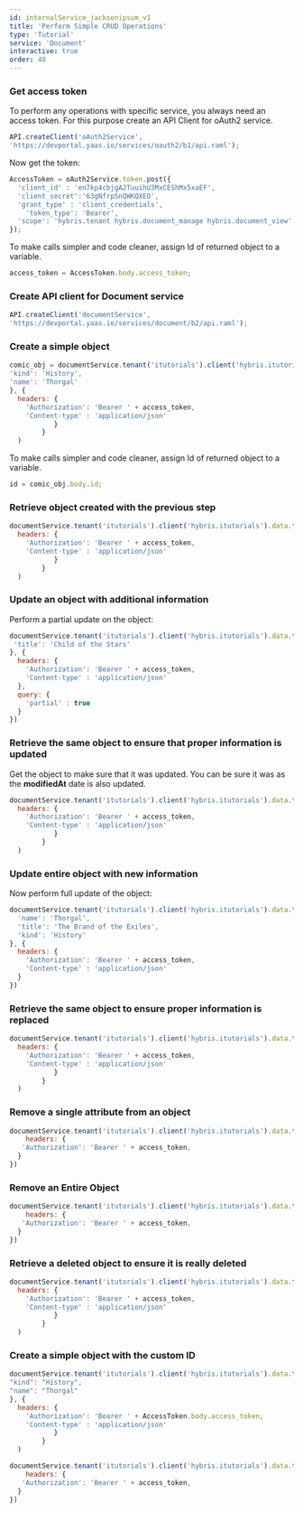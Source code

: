 ```yaml
---
id: internalService_jacksonipsum_v1
title: 'Perform Simple CRUD Operations'
type: 'Tutorial'
service: 'Document'
interactive: true
order: 40
---
```


### Get access token

To perform any operations with specific service, you always need an access token. For this purpose create an API Client for oAuth2 service.

```javascript
API.createClient('oAuth2Service',
'https://devportal.yaas.io/services/oauth2/b1/api.raml');
```

Now get the token:

```javascript
AccessToken = oAuth2Service.token.post({
  'client_id' : 'en7kp4cbjgA2TuuihU3MxCEShMx5xaEF',
  'client_secret':'63gNfrpSnQWKQXEO',
  'grant_type' : 'client_credentials',
    'token_type': 'Bearer',
  'scope': 'hybris.tenant hybris.document_manage hybris.document_view'
});
```

To make calls simpler and code cleaner, assign Id of returned object to a variable.

```javascript
access_token = AccessToken.body.access_token;
```

### Create API client for Document service


```javascript
API.createClient('documentService',
'https://devportal.yaas.io/services/document/b2/api.raml');
```

### Create a simple object


```javascript
comic_obj = documentService.tenant('itutorials').client('hybris.itutorials').data.type('comic').post({
'kind': 'History',
'name': 'Thorgal'
}, {
  headers: {
    'Authorization': 'Bearer ' + access_token,
    'Content-type' : 'application/json'
           }
		}
  )
```

To make calls simpler and code cleaner, assign Id of returned object to a variable.


```javascript
id = comic_obj.body.id;
```

### Retrieve object created with the previous step


```javascript
documentService.tenant('itutorials').client('hybris.itutorials').data.type('comic').dataId(id).get(null, {
  headers: {
    'Authorization': 'Bearer ' + access_token,
    'Content-type' : 'application/json'
           }
		}
  )
```

### Update an object with additional information

Perform a partial update on the object:

```javascript
documentService.tenant('itutorials').client('hybris.itutorials').data.type('comic').dataId(id).put({
 'title': 'Child of the Stars'
}, {
  headers: {
    'Authorization': 'Bearer ' + access_token,
    'Content-type' : 'application/json'
  },
  query: {
  	'partial' : true
  }
})
```

### Retrieve the same object to ensure that proper information is updated


Get the object to make sure that it was updated. You can be sure it was as the **modifiedAt** date is also updated.


```javascript
documentService.tenant('itutorials').client('hybris.itutorials').data.type('comic').dataId(id).get(null, {
  headers: {
    'Authorization': 'Bearer ' + access_token,
    'Content-type' : 'application/json'
           }
		}
  )
```

### Update entire object with new information

Now perform full update of the object:

```javascript
documentService.tenant('itutorials').client('hybris.itutorials').data.type('comic').dataId(id).put({
  'name': 'Thorgal',
  'title': 'The Brand of the Exiles',
  'kind': 'History'
}, {
  headers: {
    'Authorization': 'Bearer ' + access_token,
    'Content-type' : 'application/json'
  }
})
```

### Retrieve the same object to ensure proper information is replaced


```javascript
documentService.tenant('itutorials').client('hybris.itutorials').data.type('comic').dataId(id).get(null, {
  headers: {
    'Authorization': 'Bearer ' + access_token,
    'Content-type' : 'application/json'
           }
		}
  )
```

### Remove a single attribute from an object


```javascript
documentService.tenant('itutorials').client('hybris.itutorials').data.type('comic').dataId(id).attributeName('name').delete(null, {
	headers: {
   'Authorization': 'Bearer ' + access_token,
  }
})
```

### Remove an Entire Object


```javascript
documentService.tenant('itutorials').client('hybris.itutorials').data.type('comic').dataId(id).delete(null, {
	headers: {
   'Authorization': 'Bearer ' + access_token,
  }
})
```

### Retrieve a deleted object to ensure it is really deleted


```javascript
documentService.tenant('itutorials').client('hybris.itutorials').data.type('comic').dataId(id).get(null, {
  headers: {
    'Authorization': 'Bearer ' + access_token,
    'Content-type' : 'application/json'
           }
		}
  )
```

### Create a simple object with the custom ID



```javascript
documentService.tenant('itutorials').client('hybris.itutorials').data.type('comic').dataId('sampleId').post({
"kind": "History",
"name": "Thorgal"
}, {
  headers: {
    'Authorization': 'Bearer ' + AccessToken.body.access_token,
    'Content-type' : 'application/json'
           }
		}
  )
```

```javascript
documentService.tenant('itutorials').client('hybris.itutorials').data.type('comic').dataId('sampleId').delete(null, {
	headers: {
   'Authorization': 'Bearer ' + access_token,
  }
})
```